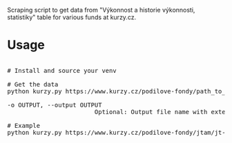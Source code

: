 Scraping script to get data from "Výkonnost a historie výkonnosti, statistiky" table for various funds at kurzy.cz. 

# Usage
<pre> 
# Install and source your venv

# Get the data
python kurzy.py https://www.kurzy.cz/podilove-fondy/path_to_a_specific_fund/statistiky/cela-historie/ # Output pandas DataFrame

-o OUTPUT, --output OUTPUT
                        Optional: Output file name with extension (.csv, .json, .xls, .xlsx)

# Example
python kurzy.py https://www.kurzy.cz/podilove-fondy/jtam/jt-opportunity-czk/statistiky/cela-historie/ --output jt.csv</pre>
